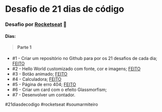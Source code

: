 # Desafio de 21 dias de código
### Desafio por <a href="https://www.instagram.com/p/ChTBg1BpLGU/?utm_source=ig_web_copy_link" target="_blank">Rocketseat</a> 🚀

#### Dias:

> #### Parte 1

+ #1 - Criar um repositório no Github para por os 21 desafios de cada dia;  <a href="https://lucyanovidio.github.io/desafio-21-dias-codigo-rocketseat/dia-1" target="_blank">FEITO</a>
+ #2 - Hello World customizado com fonte, cor e imagens;  <a href="https://lucyanovidio.github.io/desafio-21-dias-codigo-rocketseat/dia-2" target="_blank">FEITO</a>
+ #3 - Botão animado;  <a href="https://lucyanovidio.github.io/desafio-21-dias-codigo-rocketseat/dia-3" target="_blank">FEITO</a>
+ #4 - Calculadora;  <a href="https://lucyanovidio.github.io/desafio-21-dias-codigo-rocketseat/dia-4" target="_blank">FEITO</a>
+ #5 - Página de erro 404;  <a href="https://lucyanovidio.github.io/desafio-21-dias-codigo-rocketseat/dia-5" target="_blank">FEITO</a>
+ #6 - Criar um card com o efeito Glassmorfism;
+ #7 - Desenvolver um contador.

#21diasdecodigo #rocketseat #soumarmiteiro
